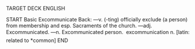 TARGET DECK
ENGLISH

START
Basic
Excommunicate
Back: —v. (-ting) officially exclude (a person) from membership and esp. Sacraments of the church. —adj. Excommunicated. —n. Excommunicated person.  excommunication n. [latin: related to *common]
END
